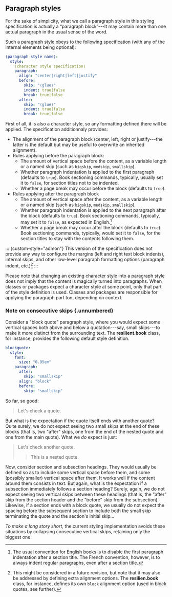## Paragraph styles

For the sake of simplicity, what we call a paragraph style in this styling
specification is actually a “paragraph block”---It may contain
more than one actual paragraph in the usual sense of the word.

Such a paragraph style obeys to the following specification
(with any of the internal elements being optional):

```yaml
⟨paragraph style name⟩:
  style:
    ⟨character style specification⟩
    paragraph:
      align: "center|right|left|justify"
      before:
        skip: "⟨glue⟩"
        indent: true|false
        break: true|false
      after:
        skip: "⟨glue⟩"
        indent: true|false
        break: true|false
```

First of all, it is also a character style, so any formatting defined
there will be applied. The specification additionnaly provides:

 - The alignment of the paragraph block (center, left, right or justify---the
   latter is the default but may be useful to overwrite an inherited alignment).
 - Rules applying before the paragraph block:
    - The amount of vertical space before the content, as a variable length or a
      named skip (such as `bigskip`, `medskip`, `smallskip`).
    - Whether paragraph indentation is applied to the first paragraph (defaults
      to `true`). Book sectioning commands, typically, usually set it to `false`,
      for section titles not to be indented.
    - Whether a page break may occur before the block (defaults to
      `true`).
  - Rules applying after the paragraph block
    - The amount of vertical space after the content, as a variable length or a
      named skip (such as `bigskip`, `medskip`, `smallskip`).
    - Whether paragraph indentation is applied to the next paragraph after the
      block (defaults to `true`). Book sectioning commands, typically, may set
      it to `false`, as expected in English.[^styles-par-idents]
    - Whether a page break may occur after the block (defaults to `true`).
      Book sectioning commands, typically, would set it to `false`, for the
      section titles to stay with the contents following them.


[^styles-par-idents]: The usual convention for English books is to disable
the first paragraph indentation after a section title. The French convention,
however, is to always indent regular paragraphs, even after a section title.

::: {custom-style="admon"}
This version of the specification does not provide any way to configure
the margins (left and right text block indents), internal skips, and other
low-level paragraph formatting options (paragraph indent, etc.)[^styles-par-margins]
:::

[^styles-par-margins]: This might be considered in a future revision, but note
that it may also be addressed by defining extra alignment options.
The **resilien.book** class, for instance, defines its own `block` alignment option
(used in block quotes, see further).

Please note that changing an existing character style into a paragraph style
does not imply that the content is magically turned into paragraphs.
When classes or packages expect a character style at some point, only
that part of the style definition is used. Classes and packages are responsible
for applying the paragraph part too, depending on context.

### Note on consecutive skips {.unnumbered}

Consider a "block quote" paragraph style, where you would expect some vertical spaces
both above and below a quotation---say, small skips---to make it more distinct
from the surrounding text.
The **resilient.book** class, for instance, provides the following default
style definition.

```yaml
blockquote:
  style:
    font:
      size: "0.95em"
    paragraph:
      after:
        skip: "smallskip"
      align: "block"
      before:
        skip: "smallskip"
```

So far, so good:

> Let's check a quote.

But what is the expectation if the quote itself ends with another quote?
Quite surely, we do not expect seeing two small skips at the end of these blocks
(that is, two "after" skips, one from the end of the nested quote and one from the main quote).
What we _do_ expect is just:

> Let's check another quote.
>
> > This is a nested quote.

Now, consider section and subsection headings. They would usually be defined
so as to include some vertical space before them, and some (possibly smaller)
vertical space after them.
It works well if the content around them consists in text.
But again, what is the expectation if a subsection immediately follows a section
heading? Surely, again, we do not expect seeing two vertical skips between these
headings (that is, the "after" skip from the section header and the "before" skip
from the subsection).
Likewise, if a section ends with a block quote, we usually do not expect the spacing
before the subsequent section to include both the small skip terminating the
quote and the section's initial skip...

_To make a long story short,_ the current styling implementation avoids these situations
by collapsing consecutive vertical skips, retaining only the biggest one.
